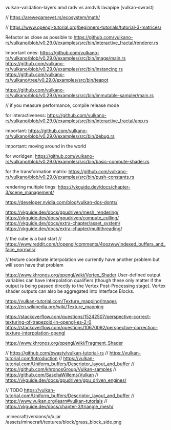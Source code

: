 vulkan-validation-layers
amd radv vs amdvlk
lavapipe (vulkan-swrast)

// https://arewegameyet.rs/ecosystem/math/

// https://www.opengl-tutorial.org/beginners-tutorials/tutorial-3-matrices/


Refactor as close as possible to https://github.com/vulkano-rs/vulkano/blob/v0.29.0/examples/src/bin/interactive_fractal/renderer.rs


Important ones:
https://github.com/vulkano-rs/vulkano/blob/v0.29.0/examples/src/bin/image/main.rs
https://github.com/vulkano-rs/vulkano/blob/v0.29.0/examples/src/bin/instancing.rs
https://github.com/vulkano-rs/vulkano/tree/v0.29.0/examples/src/bin/teapot

https://github.com/vulkano-rs/vulkano/blob/v0.29.0/examples/src/bin/immutable-sampler/main.rs

// if you measure performance, compile release mode

for interactiveness: https://github.com/vulkano-rs/vulkano/blob/v0.29.0/examples/src/bin/interactive_fractal/app.rs

important: https://github.com/vulkano-rs/vulkano/blob/v0.29.0/examples/src/bin/debug.rs

important: moving around in the world

for worldgen: https://github.com/vulkano-rs/vulkano/blob/v0.29.0/examples/src/bin/basic-compute-shader.rs

for the transformation matrix: https://github.com/vulkano-rs/vulkano/blob/v0.29.0/examples/src/bin/push-constants.rs

rendering multiple tings: https://vkguide.dev/docs/chapter-3/scene_management/

https://developer.nvidia.com/blog/vulkan-dos-donts/


https://vkguide.dev/docs/gpudriven/mesh_rendering/
https://vkguide.dev/docs/gpudriven/compute_culling/
https://vkguide.dev/docs/extra-chapter/asset_system/
https://vkguide.dev/docs/extra-chapter/multithreading/



// the cube is a bad start
// https://www.reddit.com/r/opengl/comments/4oozww/indexed_buffers_and_face_normals/

// texture coordinate interpolation
we currently have another problem but will soon have that problem

https://www.khronos.org/opengl/wiki/Vertex_Shader
User-defined output variables can have interpolation qualifiers (though these only matter if the output is being passed directly to the Vertex Post-Processing stage). Vertex shader outputs can also be aggregated into Interface Blocks.

https://vulkan-tutorial.com/Texture_mapping/Images
https://en.wikipedia.org/wiki/Texture_mapping

https://stackoverflow.com/questions/15242507/perspective-correct-texturing-of-trapezoid-in-opengl-es-2-0
https://stackoverflow.com/questions/10670092/perspective-correction-texture-interpolation-opengl

https://www.khronos.org/opengl/wiki/Fragment_Shader

// https://github.com/bwasty/vulkan-tutorial-rs
// https://vulkan-tutorial.com/Introduction
// https://vulkan-tutorial.com/Uniform_buffers/Descriptor_layout_and_buffer
// https://github.com/khronosGroup/Vulkan-samples
// https://github.com/SaschaWillems/Vulkan
// https://vkguide.dev/docs/gpudriven/gpu_driven_engines/

// TODO https://vulkan-tutorial.com/Uniform_buffers/Descriptor_layout_and_buffer
// https://www.vulkan.org/learn#vulkan-tutorials
// https://vkguide.dev/docs/chapter-3/triangle_mesh/

.minecraft/versions/x/x.jar
/assets/minecraft/textures/block/grass_block_side.png